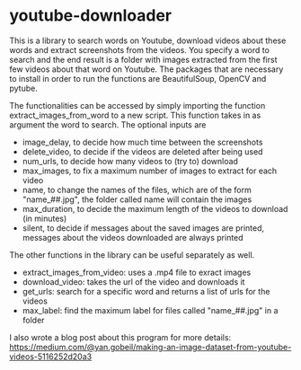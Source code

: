 # youtube-downloader
This is a library to search words on Youtube, download videos about these words and extract screenshots from the videos. You specify a word to search and the end result is a folder with images extracted from the first few videos about that word on Youtube. The packages that are necessary to install in order to run the functions are BeautifulSoup, OpenCV and pytube. 

The functionalities can be accessed by simply importing the function extract_images_from_word to a new script. This function takes in as argument the word to search. The optional inputs are
- image_delay, to decide how much time between the screenshots
- delete_video, to decide if the videos are deleted after being used
- num_urls, to decide how many videos to (try to) download
- max_images, to fix a maximum number of images to extract for each video
- name, to change the names of the files, which are of the form "name_##.jpg", the folder called name will contain the images
- max_duration, to decide the maximum length of the videos to download (in minutes)
- silent, to decide if messages about the saved images are printed, messages about the videos downloaded are always printed

The other functions in the library can be useful separately as well.
- extract_images_from_video: uses a .mp4 file to exract images
- download_video: takes the url of the video and downloads it
- get_urls: search for a specific word and returns a list of urls for the videos
- max_label: find the maximum label for files called "name_##.jpg" in a folder

I also wrote a blog post about this program for more details: https://medium.com/@yan.gobeil/making-an-image-dataset-from-youtube-videos-5116252d20a3


